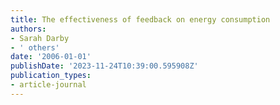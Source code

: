 ```yaml
---
title: The effectiveness of feedback on energy consumption
authors:
- Sarah Darby
- ' others'
date: '2006-01-01'
publishDate: '2023-11-24T10:39:00.595908Z'
publication_types:
- article-journal
---
```

